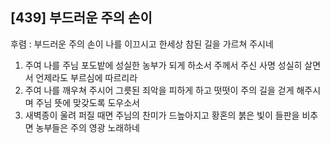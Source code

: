 ## [439] 부드러운 주의 손이

후렴 : 부드러운 주의 손이 나를 이끄시고 한세상 참된 길을 가르쳐 주시네  
1) 주여 나를 주님 포도밭에 성실한 농부가 되게 하소서 주께서 주신 사명 성실히 살면서 언제라도 부르심에 따르리라  
2) 주여 나를 깨우쳐 주시어 그릇된 죄악을 피하게 하고 떳떳이 주의 길을 걷게 해주시며 주님 뜻에 맞갖도록 도우소서  
3) 새벽종이 울려 퍼질 때면 주님의 찬미가 드높아지고 황혼의 붉은 빛이 들판을 비추면 농부들은 주의 영광 노래하네
